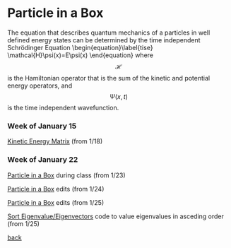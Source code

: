 # Particle in a Box

The equation that describes quantum mechanics of a particles in well defined energy states can be determined by the time independent Schrödinger Equation
  \begin{equation}\label{tise} \mathcal{H}\psi(x)=E\psi(x) \end{equation}
where $$\mathcal{H}$$ is the Hamiltonian operator that is the sum of the kinetic and potential energy operators, and $$\Psi(x,t)$$ is the time independent wavefunction.

### Week of January 15 
[Kinetic Energy Matrix](/kinetic.m) (from 1/18)
### Week of January 22
[Particle in a Box](PIB.m) during class (from 1/23)

[Particle in a Box](PIB2.m) edits (from 1/24)

[Particle in a Box](PIB3.m) edits (from 1/25)

[Sort Eigenvalue/Eigenvectors](eigsort.m) code to value eigenvalues in asceding order (from 1/25)

[back](README.md)
